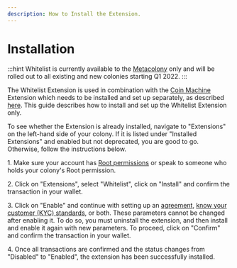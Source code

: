 ```yaml
---
description: How to Install the Extension.
---
```


# Installation

:::hint
Whitelist is currently available to the [Metacolony](https://xdai.colony.io/colony/meta) only and will be rolled out to all existing and new colonies starting Q1 2022.
:::

The Whitelist Extension is used in combination with the [Coin Machine](https://colony.gitbook.io/colony/extensions/coin-machine) Extension which needs to be installed and set up separately, as described [here](https://colony.gitbook.io/colony/extensions/coin-machine). This guide describes how to install and set up the Whitelist Extension only.&#x20;

To see whether the Extension is already installed, navigate to "Extensions" on the left-hand side of your colony. If it is listed under "Installed Extensions" and enabled but not deprecated, you are good to go. Otherwise, follow the instructions below.

1\. Make sure your account has [Root permissions](../../advanced-features/permissions.md) or speak to someone who holds your colony's Root permission.

2\. Click on "Extensions", select "Whitelist", click on "Install" and confirm the transaction in your wallet.

3\. Click on "Enable" and continue with setting up an [agreement](https://colony.gitbook.io/colony/extensions/whitelist/setting-up-an-agreement), [know your customer (KYC) standards](https://colony.gitbook.io/colony/extensions/whitelist/setting-up-kyc), or both. These parameters cannot be changed after enabling it. To do so, you must uninstall the extension, and then install and enable it again with new parameters. To proceed, click on "Confirm" and confirm the transaction in your wallet.

4\. Once all transactions are confirmed and the status changes from "Disabled" to "Enabled", the extension has been successfully installed.
